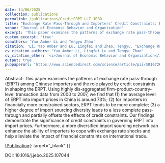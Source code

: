 ```yaml
---
date: 14/06/2025
collection: publications
permalink: /publications/CreditERPT_LLZ_JEBO
title: "Exchange Rate Pass-Through and Importers' Credit Constraints: Evidence from China"
venue: "Journal of Economic Behavior and Organization"
excerpt: 'This paper examines the patterns of exchange rate pass-through (ERPT) among Chinese importers and the role played by credit constraints in shaping the ERPT. Using highly dis-aggregated firm-product-country-level transaction data from 2000 to 2007, we find that (1) the average level of ERPT into import prices in China is around 73%; (2) for importers in financially more constrained sectors, ERPT tends to be more complete; (3) a higher degree of import sourcing diversity leads to a less complete pass-through and partially offsets the effects of credit constraints. Our findings demonstrate the significance of credit constraints in governing ERPT into import prices. Furthermore, a more diversified import sourcing network can enhance the ability of importers to cope with exchange rate shocks and help alleviate the impact of financial constraints on international trade.'
custom_excerpt: 'true'
coauthors: 'Yao Amber Li and Tengyu Zhao'
citation: 'Li, Yao Amber and Lu, Lingfei and Zhao, Tengyu. "Exchange Rate Pass-Through and Importers’ Credit Constraints: Evidence from China." <i>Journal of Economic Behavior and Organization</i> 236 (2025), 107044.'
cv_citation_authors: 'Yao Amber Li, Lingfei Lu and Tengyu Zhao'
cv_citation_other: '<i>Journal of Economic Behavior and Organization</i> 236 (2025), 107044.'
output: true
pubpaperurl: 'https://www.sciencedirect.com/science/article/pii/S0167268125001635?dgcid=coauthor'
---
```

Abstract: This paper examines the patterns of exchange rate pass-through (ERPT) among Chinese importers and the role played by credit constraints in shaping the ERPT. Using highly dis-aggregated firm-product-country-level transaction data from 2000 to 2007, we find that (1) the average level of ERPT into import prices in China is around 73%; (2) for importers in financially more constrained sectors, ERPT tends to be more complete; (3) a higher degree of import sourcing diversity leads to a less complete pass-through and partially offsets the effects of credit constraints. Our findings demonstrate the significance of credit constraints in governing ERPT into import prices. Furthermore, a more diversified import sourcing network can enhance the ability of importers to cope with exchange rate shocks and help alleviate the impact of financial constraints on international trade.

[[Publication](https://www.sciencedirect.com/science/article/pii/S0167268125001635?dgcid=coauthor){: target="_blank" }]

DOI: 10.1016/j.jebo.2025.107044